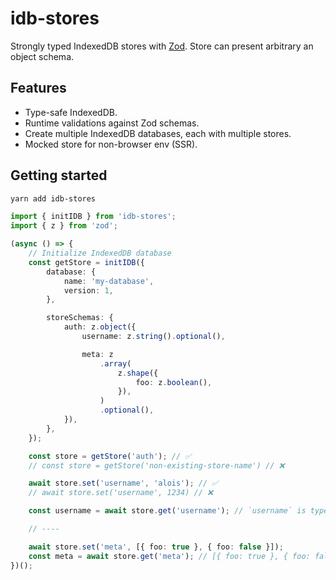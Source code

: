 # idb-stores

Strongly typed IndexedDB stores with [Zod](https://zod.dev). Store can present arbitrary an object schema.

## Features

-   Type-safe IndexedDB.
-   Runtime validations against Zod schemas.
-   Create multiple IndexedDB databases, each with multiple stores.
-   Mocked store for non-browser env (SSR).

## Getting started

```sh
yarn add idb-stores
```

```ts
import { initIDB } from 'idb-stores';
import { z } from 'zod';

(async () => {
    // Initialize IndexedDB database
    const getStore = initIDB({
        database: {
            name: 'my-database',
            version: 1,
        },

        storeSchemas: {
            auth: z.object({
                username: z.string().optional(),

                meta: z
                    .array(
                        z.shape({
                            foo: z.boolean(),
                        }),
                    )
                    .optional(),
            }),
        },
    });

    const store = getStore('auth'); // ✅
    // const store = getStore('non-existing-store-name') // ❌

    await store.set('username', 'alois'); // ✅
    // await store.set('username', 1234) // ❌

    const username = await store.get('username'); // `username` is type of `string | undefined`

    // ----

    await store.set('meta', [{ foo: true }, { foo: false }]);
    const meta = await store.get('meta'); // [{ foo: true }, { foo: false }]
})();
```

<!-- ## Motivation

IndexedDB offers various of complex APIs but most of web apps just need good, async alternative to old, synchronyous, string-value-only `localStorage`. Also, why should we assert the retrieved values manually when we have cool tool for declaring schemas such as `zod`? So that's why this SDK has been built - tool that's easy to use strongly typed, object-like and uses async & secure storage.

- _Why to prefer async. over sync. storage?_
  When you use, for example, `localStorage.setItem('username', 'Alice')`, it blocks the main thread until it finishes which might cause unresponsive UI. This is visually noticable only if you would store large amount of data or did high amount of those operations.

- -->
